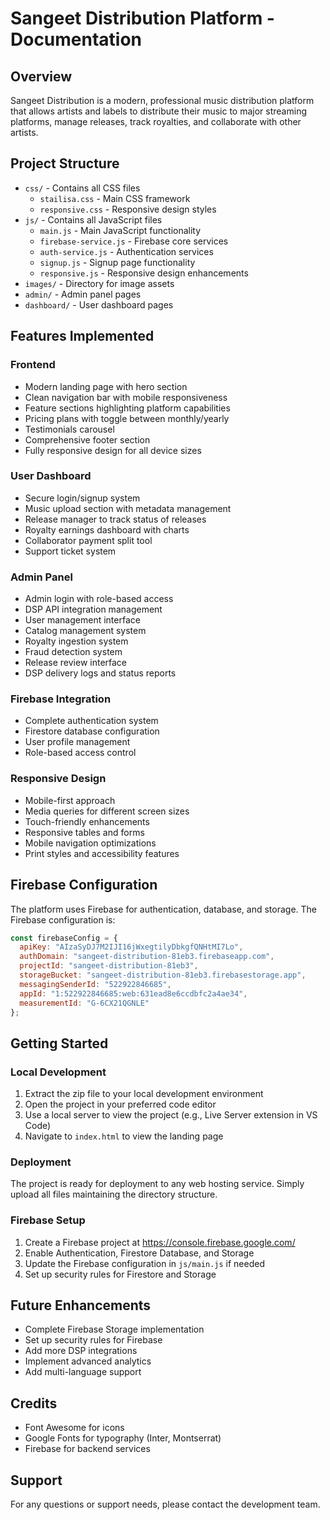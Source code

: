 # Sangeet Distribution Platform - Documentation

## Overview
Sangeet Distribution is a modern, professional music distribution platform that allows artists and labels to distribute their music to major streaming platforms, manage releases, track royalties, and collaborate with other artists.

## Project Structure
- `css/` - Contains all CSS files
  - `stailisa.css` - Main CSS framework
  - `responsive.css` - Responsive design styles
- `js/` - Contains all JavaScript files
  - `main.js` - Main JavaScript functionality
  - `firebase-service.js` - Firebase core services
  - `auth-service.js` - Authentication services
  - `signup.js` - Signup page functionality
  - `responsive.js` - Responsive design enhancements
- `images/` - Directory for image assets
- `admin/` - Admin panel pages
- `dashboard/` - User dashboard pages

## Features Implemented

### Frontend
- Modern landing page with hero section
- Clean navigation bar with mobile responsiveness
- Feature sections highlighting platform capabilities
- Pricing plans with toggle between monthly/yearly
- Testimonials carousel
- Comprehensive footer section
- Fully responsive design for all device sizes

### User Dashboard
- Secure login/signup system
- Music upload section with metadata management
- Release manager to track status of releases
- Royalty earnings dashboard with charts
- Collaborator payment split tool
- Support ticket system

### Admin Panel
- Admin login with role-based access
- DSP API integration management
- User management interface
- Catalog management system
- Royalty ingestion system
- Fraud detection system
- Release review interface
- DSP delivery logs and status reports

### Firebase Integration
- Complete authentication system
- Firestore database configuration
- User profile management
- Role-based access control

### Responsive Design
- Mobile-first approach
- Media queries for different screen sizes
- Touch-friendly enhancements
- Responsive tables and forms
- Mobile navigation optimizations
- Print styles and accessibility features

## Firebase Configuration
The platform uses Firebase for authentication, database, and storage. The Firebase configuration is:

```javascript
const firebaseConfig = {
  apiKey: "AIzaSyDJ7M2IJI16jWxegtilyDbkgfQNHtMI7Lo",
  authDomain: "sangeet-distribution-81eb3.firebaseapp.com",
  projectId: "sangeet-distribution-81eb3",
  storageBucket: "sangeet-distribution-81eb3.firebasestorage.app",
  messagingSenderId: "522922846685",
  appId: "1:522922846685:web:631ead8e6ccdbfc2a4ae34",
  measurementId: "G-6CX21QGNLE"
};
```

## Getting Started

### Local Development
1. Extract the zip file to your local development environment
2. Open the project in your preferred code editor
3. Use a local server to view the project (e.g., Live Server extension in VS Code)
4. Navigate to `index.html` to view the landing page

### Deployment
The project is ready for deployment to any web hosting service. Simply upload all files maintaining the directory structure.

### Firebase Setup
1. Create a Firebase project at https://console.firebase.google.com/
2. Enable Authentication, Firestore Database, and Storage
3. Update the Firebase configuration in `js/main.js` if needed
4. Set up security rules for Firestore and Storage

## Future Enhancements
- Complete Firebase Storage implementation
- Set up security rules for Firebase
- Add more DSP integrations
- Implement advanced analytics
- Add multi-language support

## Credits
- Font Awesome for icons
- Google Fonts for typography (Inter, Montserrat)
- Firebase for backend services

## Support
For any questions or support needs, please contact the development team.
